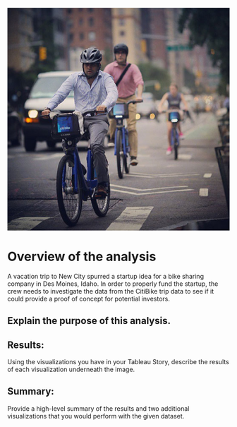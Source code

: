 
![](citi-bike_rush_hour.jpeg)

# Overview of the analysis

A vacation trip to New City spurred a startup idea for a bike sharing company in Des Moines, Idaho.  In order to properly fund the startup, the crew needs to investigate the data from the CitiBike trip data to see if it could provide a proof of concept for potential investors.

## Explain the purpose of this analysis.


## Results: 

Using the visualizations you have in your Tableau Story, describe the results of each visualization underneath the image.



## Summary: 


Provide a high-level summary of the results and two additional visualizations that you would perform with the given dataset.
